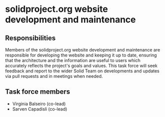 # solidproject.org website development and maintenance

## Responsibilities

Members of the solidproject.org website development and maintenance are responsible for developing the website and keeping it up to date, ensuring that the architecture and the information are useful to users which accurately reflects the project's goals and values. This task force will seek feedback and report to the wider Solid Team on developments and updates via pull requests and in meetings when needed.

## Task force members

* Virginia Balseiro (co-lead)
* Sarven Capadisli (co-lead)
